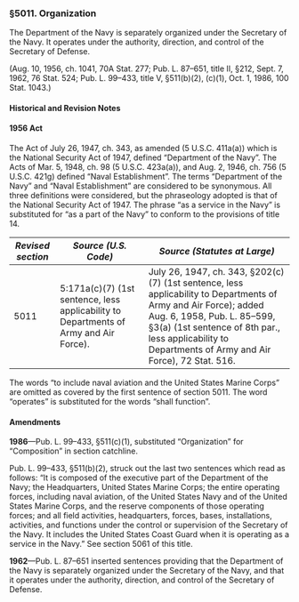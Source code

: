 ### §5011. Organization ###

The Department of the Navy is separately organized under the Secretary of the Navy. It operates under the authority, direction, and control of the Secretary of Defense.

(Aug. 10, 1956, ch. 1041, 70A Stat. 277; Pub. L. 87–651, title II, §212, Sept. 7, 1962, 76 Stat. 524; Pub. L. 99–433, title V, §511(b)(2), (c)(1), Oct. 1, 1986, 100 Stat. 1043.)

#### Historical and Revision Notes ####

#### 1956 Act ####

The Act of July 26, 1947, ch. 343, as amended (5 U.S.C. 411a(a)) which is the National Security Act of 1947, defined “Department of the Navy”. The Acts of Mar. 5, 1948, ch. 98 (5 U.S.C. 423a(a)), and Aug. 2, 1946, ch. 756 (5 U.S.C. 421g) defined “Naval Establishment”. The terms “Department of the Navy” and “Naval Establishment” are considered to be synonymous. All three definitions were considered, but the phraseology adopted is that of the National Security Act of 1947. The phrase “as a service in the Navy” is substituted for “as a part of the Navy” to conform to the provisions of title 14.

|*Revised section*|                                *Source (U.S. Code)*                                 |                                                                                                              *Source (Statutes at Large)*                                                                                                              |
|-----------------|-------------------------------------------------------------------------------------|--------------------------------------------------------------------------------------------------------------------------------------------------------------------------------------------------------------------------------------------------------|
|      5011       |5:171a(c)(7) (1st sentence, less applicability to Departments of Army and Air Force).|July 26, 1947, ch. 343, §202(c)(7) (1st sentence, less applicability to Departments of Army and Air Force); added Aug. 6, 1958, Pub. L. 85–599, §3(a) (1st sentence of 8th par., less applicability to Departments of Army and Air Force), 72 Stat. 516.|

The words “to include naval aviation and the United States Marine Corps” are omitted as covered by the first sentence of section 5011. The word “operates” is substituted for the words “shall function”.

#### Amendments ####

**1986**—Pub. L. 99–433, §511(c)(1), substituted “Organization” for “Composition” in section catchline.

Pub. L. 99–433, §511(b)(2), struck out the last two sentences which read as follows: “It is composed of the executive part of the Department of the Navy; the Headquarters, United States Marine Corps; the entire operating forces, including naval aviation, of the United States Navy and of the United States Marine Corps, and the reserve components of those operating forces; and all field activities, headquarters, forces, bases, installations, activities, and functions under the control or supervision of the Secretary of the Navy. It includes the United States Coast Guard when it is operating as a service in the Navy.” See section 5061 of this title.

**1962**—Pub. L. 87–651 inserted sentences providing that the Department of the Navy is separately organized under the Secretary of the Navy, and that it operates under the authority, direction, and control of the Secretary of Defense.